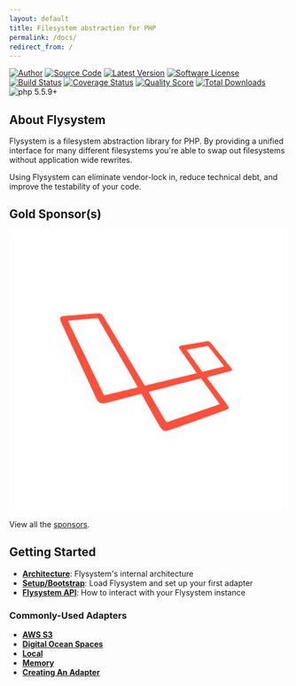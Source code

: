 ```yaml
---
layout: default
title: Filesystem abstraction for PHP
permalink: /docs/
redirect_from: /
---
```


[![Author](//img.shields.io/badge/author-@frankdejonge-blue.svg?style=flat-square)](//twitter.com/frankdejonge)
[![Source Code](//img.shields.io/badge/source-thephpleague/flysystem-blue.svg?style=flat-square)](//github.com/thephpleague/flysystem)
[![Latest Version](//img.shields.io/github/tag/thephpleague/flysystem.svg?style=flat-square)](//github.com/thephpleague/flysystem/releases)
[![Software License](//img.shields.io/badge/license-MIT-brightgreen.svg?style=flat-square)](//github.com/thephpleague/flysystem/blob/master/LICENSE)
[![Build Status](//img.shields.io/travis/thephpleague/flysystem/master.svg?style=flat-square)](//travis-ci.org/thephpleague/flysystem)
[![Coverage Status](//img.shields.io/scrutinizer/coverage/g/thephpleague/flysystem.svg?style=flat-square)](//scrutinizer-ci.com/g/thephpleague/flysystem/code-structure)
[![Quality Score](//img.shields.io/scrutinizer/g/thephpleague/flysystem.svg?style=flat-square)](//scrutinizer-ci.com/g/thephpleague/flysystem)
[![Total Downloads](//img.shields.io/packagist/dt/league/flysystem.svg?style=flat-square)](//packagist.org/packages/league/flysystem)
![php 5.5.9+](//img.shields.io/badge/php-min%205.5.9-red.svg?style=flat-square)

## About Flysystem

Flysystem is a filesystem abstraction library for PHP. By providing a unified interface
for many different filesystems you're able to swap out filesystems without application wide
rewrites.

Using Flysystem can eliminate vendor-lock in, reduce technical debt, and improve the testability
of your code.

## Gold Sponsor(s)

<div class="flex my-6 max-w-sm">
    <a target="_blank" href="https://laravel.com" class="flex-no-grow w-1/3 bg-white rounded shadow-md mr-4 overflow-hidden">
        <img src="/img/laravel.svg" class="w-full" alt="Laravel.com"/>
    </a>
    <!--
    <a target="_blank" href="https://azure.microsoft.com/" class="flex-no-grow w-1/3 bg-white rounded shadow-md mr-4 overflow-hidden">
        <img src="/img/azure.svg" class="max-w-full m-6" alt="Microsoft Azure"/>
    </a>
    -->
</div>

View all the <a href="/docs/sponsors/">sponsors</a>.

## Getting Started

* **[Architecture](/docs/architecture/)**: Flysystem's internal architecture
* **[Setup/Bootstrap](/docs/usage/setup/)**: Load Flysystem and set up your first adapter
* **[Flysystem API](/docs/usage/filesystem-api/)**: How to interact with your Flysystem instance

### Commonly-Used Adapters

* **[AWS S3](/docs/adapter/aws-s3/)**
* **[Digital Ocean Spaces](/docs/adapter/digitalocean-spaces/)**
* **[Local](/docs/adapter/local/)**
* **[Memory](/docs/adapter/memory/)**
* **[Creating An Adapter](/docs/advanced/creating-an-adapter/)**
